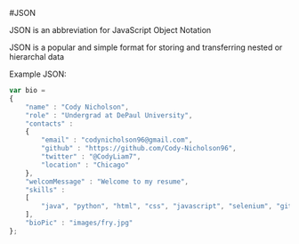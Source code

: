 #JSON

JSON is an abbreviation for JavaScript Object Notation

JSON is a popular and simple format for storing and transferring nested or hierarchal data

Example JSON:

```javascript
var bio =
{
    "name" : "Cody Nicholson",
    "role" : "Undergrad at DePaul University",
    "contacts" :
    {
        "email" : "codynicholson96@gmail.com",
        "github" : "https://github.com/Cody-Nicholson96",
        "twitter" : "@CodyLiam7",
        "location" : "Chicago"
    },
    "welcomMessage" : "Welcome to my resume",
    "skills" :
    [
        "java", "python", "html", "css", "javascript", "selenium", "github"
    ],
    "bioPic" : "images/fry.jpg"
};
```
